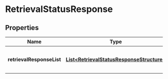 

# RetrievalStatusResponse


## Properties

| Name | Type | Description | Notes |
|------------ | ------------- | ------------- | -------------|
|**retrievalResponseList** | [**List&lt;RetrievalStatusResponseStructure&gt;**](RetrievalStatusResponseStructure.md) | A list of retrieval image statuses |  [optional] |



